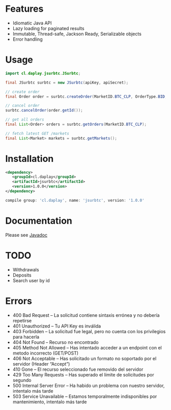 # Features

- Idiomatic Java API
- Lazy loading for paginated results
- Immutable, Thread-safe, Jackson Ready, Serializable objects
- Error handling

# Usage

```java
import cl.daplay.jsurbtc.JSurbtc;

final JSurbtc surbtc = new JSurbtc(apiKey, apiSecret);

// create order
final Order order = surbtc.createOrder(MarketID.BTC_CLP, OrderType.BID, OrderPriceType.LIMIT, BigDecimal.ONE, BigDecimal.ONE);

// cancel order
surbtc.cancelOrder(order.getId());

// get all orders
final List<Order> orders = surbtc.getOrders(MarketID.BTC_CLP);

// fetch latest GET /markets
final List<Market> markets = surbtc.getMarkets();
```

# Installation

```xml
<dependency>
   <groupId>cl.daplay</groupId>
   <artifactId>jsurbtc</artifactId>
   <version>1.0.0</version>
</dependency>
```

```groovy
compile group: 'cl.daplay', name: 'jsurbtc', version: '1.0.0'
```
   
# Documentation

Please see [Javadoc](http://docs.daplay.cl/jsurbtc/cl/daplay/jsurbtc/JSurbtc.html)

# TODO

- Withdrawals
- Deposits
- Search user by id

# Errors

- 400 Bad Request – La solicitud contiene sintaxis errónea y no debería repetirse
- 401 Unauthorized – Tu API Key es inválida
- 403 Forbidden – La solicitud fue legal, pero no cuenta con los privilegios para hacerla
- 404 Not Found – Recurso no encontrado
- 405 Method Not Allowed – Has intentado acceder a un endpoint con el metodo incorrecto (GET/POST)
- 406 Not Acceptable – Has solicitado un formato no soportado por el servidor (Header “Accept”)
- 410 Gone – El recurso seleccionado fue removido del servidor
- 429 Too Many Requests – Has superado el límite de solicitudes por segundo
- 500 Internal Server Error – Ha habido un problema con nuestro servidor, intentalo más tarde
- 503 Service Unavailable – Estamos temporalmente indisponibles por mantenimiento, intentalo más tarde
